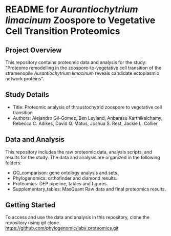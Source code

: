 # README for _Aurantiochytrium limacinum_ Zoospore to Vegetative Cell Transition Proteomics
## Project Overview
This repository contains proteomic data and analysis for the study: "Proteome remodelling in the zoospore-to-vegetative cell transition of the stramenopile _Aurantiochytrium limacinum_ reveals candidate ectoplasmic network proteins".

## Study Details
- Title: Proteomic analysis of thraustochytrid zoospore to vegetative cell transition
- Authors: Alejandro Gil-Gomez, Ben Leyland, Anbarasu Karthikaichamy, Rebecca C. Adikes, David Q. Matus, Joshua S. Rest, Jackie L. Collier

## Data and Analysis
This repository includes the raw proteomic data, analysis scripts, and results for the study. The data and analysis are organized in the following folders:

- GO_comparison: gene ontology analysis and sets.
- Phylogenomics: orthofinder and diamond results.
- Proteomics: DEP pipeline, tables and figures.
- Supplementary_tables: MaxQuant Raw data and final proteomics results.

## Getting Started
To access and use the data and analysis in this repository, clone the repository using git clone https://github.com/phylogenomic/laby_proteomics.git